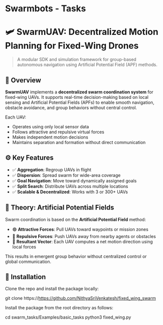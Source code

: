 # Swarmbots - Tasks

# 🛩️ SwarmUAV: Decentralized Motion Planning for Fixed-Wing Drones

> A modular SDK and simulation framework for group-based autonomous navigation using Artificial Potential Field (APF) methods.

## 🧠 Overview

**SwarmUAV** implements a **decentralized swarm coordination system** for fixed-wing UAVs. It supports real-time decision-making based on local sensing and Artificial Potential Fields (APFs) to enable smooth navigation, obstacle avoidance, and group behaviors without central control.

Each UAV:
- Operates using only local sensor data
- Follows attractive and repulsive virtual forces
- Makes independent motion decisions
- Maintains separation and formation without direct communication

## ⚙️ Key Features

- ✅ **Aggregation**: Regroup UAVs in flight  
- ✅ **Dispersion**: Spread swarm for wide-area coverage  
- ✅ **Goal Navigation**: Move toward dynamically assigned goals  
- ✅ **Split Search**: Distribute UAVs across multiple locations  
- ✅ **Scalable & Decentralized**: Works with 3 or 300+ UAVs

## 🧮 Theory: Artificial Potential Fields

Swarm coordination is based on the **Artificial Potential Field** method:

- 🟢 **Attractive Forces**: Pull UAVs toward waypoints or mission zones
- 🔴 **Repulsive Forces**: Push UAVs away from nearby agents or obstacles
- 🧭 **Resultant Vector**: Each UAV computes a net motion direction using local forces

This results in emergent group behavior without centralized control or global communication.

## 🚀 Installation

Clone the repo and install the package locally:

git clone https://https://github.com/NithyaSriVenkatesh/fixed_wing_swarm

Install the package from the root directory as follows:

cd swarm_tasks/Examples/basic_tasks
python3 fixed_wing.py


